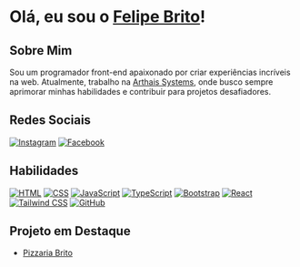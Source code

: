 # Olá, eu sou o [Felipe Brito](https://github.com/seuusuario)!

## Sobre Mim
Sou um programador front-end apaixonado por criar experiências incríveis na web. Atualmente, trabalho na [Arthais Systems](https://arthais.com.br), onde busco sempre aprimorar minhas habilidades e contribuir para projetos desafiadores.

## Redes Sociais
[![Instagram](https://img.shields.io/badge/Instagram-%23E4405F?style=for-the-badge&logo=instagram&logoColor=white)](https://www.instagram.com/lipe.sp.10/)
[![Facebook](https://img.shields.io/badge/Facebook-%231877F2?style=for-the-badge&logo=facebook&logoColor=white)](https://www.facebook.com/profile.php?id=100005402199216)


## Habilidades
[![HTML](https://img.shields.io/badge/HTML-orange?style=for-the-badge&logo=html5&logoColor=white)](https://developer.mozilla.org/en-US/docs/Web/HTML)
[![CSS](https://img.shields.io/badge/CSS-blue?style=for-the-badge&logo=css3&logoColor=white)](https://developer.mozilla.org/en-US/docs/Web/CSS)
[![JavaScript](https://img.shields.io/badge/JavaScript-yellow?style=for-the-badge&logo=javascript&logoColor=white)](https://developer.mozilla.org/en-US/docs/Web/JavaScript)
[![TypeScript](https://img.shields.io/badge/TypeScript-blue?style=for-the-badge&logo=typescript&logoColor=white)](https://www.typescriptlang.org/)
[![Bootstrap](https://img.shields.io/badge/Bootstrap-purple?style=for-the-badge&logo=bootstrap&logoColor=white)](https://getbootstrap.com/)
[![React](https://img.shields.io/badge/React-blue?style=for-the-badge&logo=react&logoColor=white)](https://reactjs.org/)
[![Tailwind CSS](https://img.shields.io/badge/Tailwind_CSS-green?style=for-the-badge&logo=tailwind-css&logoColor=white)](https://tailwindcss.com/)
[![GitHub](https://img.shields.io/badge/GitHub-lightgrey?style=for-the-badge&logo=github&logoColor=white)](https://github.com/)

## Projeto em Destaque
- [Pizzaria Brito](https://pizzaria-brito.vercel.app)
